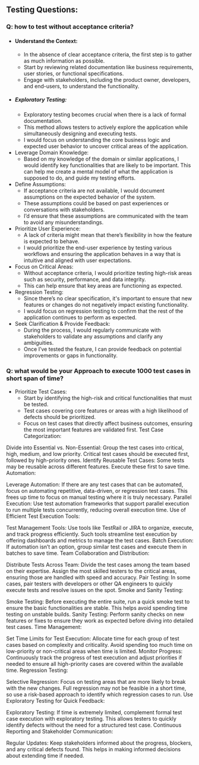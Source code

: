 ## Testing Questions:

### Q: how to test without acceptance criteria?
- #### Understand the Context:
  - In the absence of clear acceptance criteria, the first step is to gather as much information as possible. 
  - Start by reviewing related documentation like business requirements, user stories, or functional specifications.
  - Engage with stakeholders, including the product owner, developers, and end-users, to understand the functionality.
- ##### Exploratory Testing:
  - Exploratory testing becomes crucial when there is a lack of formal documentation. 
  - This method allows testers to actively explore the application while simultaneously designing and executing tests. 
  - I would focus on understanding the core business logic and expected user behavior to uncover critical areas 
    of the application.
- Leverage Domain Knowledge:
  - Based on my knowledge of the domain or similar applications, I would identify key functionalities that are 
    likely to be important. This can help me create a mental model of what the application is supposed to do, and guide my testing efforts.
- Define Assumptions:
  - If acceptance criteria are not available, I would document assumptions on the expected behavior of the system. 
  - These assumptions could be based on past experiences or conversations with stakeholders. 
  - I’d ensure that these assumptions are communicated with the team to avoid any misunderstandings.
- Prioritize User Experience:
  - A lack of criteria might mean that there’s flexibility in how the feature is expected to behave. 
  - I would prioritize the end-user experience by testing various workflows and ensuring the application behaves in 
    a way that is intuitive and aligned with user expectations.
- Focus on Critical Areas: 
  - Without acceptance criteria, I would prioritize testing high-risk areas such as security, performance, and 
    data integrity. 
  - This can help ensure that key areas are functioning as expected.
- Regression Testing:
  - Since there’s no clear specification, it's important to ensure that new features or changes do not negatively 
    impact existing functionality. 
  - I would focus on regression testing to confirm that the rest of the application continues to perform as expected.
- Seek Clarification & Provide Feedback:
  - During the process, I would regularly communicate with stakeholders to validate any assumptions and clarify 
    any ambiguities. 
  - Once I’ve tested the feature, I can provide feedback on potential improvements or gaps in functionality.


### Q: what would be your Approach to execute 1000 test cases in short span of time?
- Prioritize Test Cases:
  - Start by identifying the high-risk and critical functionalities that must be tested. 
  - Test cases covering core features or areas with a high likelihood of defects should be prioritized.
  - Focus on test cases that directly affect business outcomes, ensuring the most important features are 
    validated first.
Test Case Categorization:

Divide into Essential vs. Non-Essential: Group the test cases into critical, high, medium, and low priority. Critical test cases should be executed first, followed by high-priority ones.
Identify Reusable Test Cases: Some tests may be reusable across different features. Execute these first to save time.
Automation:

Leverage Automation: If there are any test cases that can be automated, focus on automating repetitive, data-driven, or regression test cases. This frees up time to focus on manual testing where it is truly necessary.
Parallel Execution: Use test automation frameworks that support parallel execution to run multiple tests concurrently, reducing overall execution time.
Use of Efficient Test Execution Tools:

Test Management Tools: Use tools like TestRail or JIRA to organize, execute, and track progress efficiently. Such tools streamline test execution by offering dashboards and metrics to manage the test cases.
Batch Execution: If automation isn’t an option, group similar test cases and execute them in batches to save time.
Team Collaboration and Distribution:

Distribute Tests Across Team: Divide the test cases among the team based on their expertise. Assign the most skilled testers to the critical areas, ensuring those are handled with speed and accuracy.
Pair Testing: In some cases, pair testers with developers or other QA engineers to quickly execute tests and resolve issues on the spot.
Smoke and Sanity Testing:

Smoke Testing: Before executing the entire suite, run a quick smoke test to ensure the basic functionalities are stable. This helps avoid spending time testing on unstable builds.
Sanity Testing: Perform sanity checks on new features or fixes to ensure they work as expected before diving into detailed test cases.
Time Management:

Set Time Limits for Test Execution: Allocate time for each group of test cases based on complexity and criticality. Avoid spending too much time on low-priority or non-critical areas when time is limited.
Monitor Progress: Continuously track the progress of test execution and adjust priorities if needed to ensure all high-priority cases are covered within the available time.
Regression Testing:

Selective Regression: Focus on testing areas that are more likely to break with the new changes. Full regression may not be feasible in a short time, so use a risk-based approach to identify which regression cases to run.
Use Exploratory Testing for Quick Feedback:

Exploratory Testing: If time is extremely limited, complement formal test case execution with exploratory testing. This allows testers to quickly identify defects without the need for a structured test case.
Continuous Reporting and Stakeholder Communication:

Regular Updates: Keep stakeholders informed about the progress, blockers, and any critical defects found. This helps in making informed decisions about extending time if needed.

